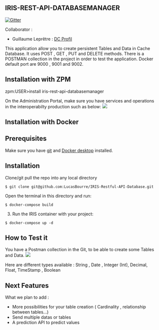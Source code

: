 ## IRIS-REST-API-DATABASEMANAGER

[![Gitter](https://img.shields.io/badge/Available%20on-Intersystems%20Open%20Exchange-00b2a9.svg)](https://openexchange.intersystems.com/package/iris-rest-api-databasemanager-1)

Collaborator :
- Guillaume Leprêtre : [DC Profil](https://community.intersystems.com/user/guillaume-lepretre)

This application allow you to create  persistent Tables and Data in Cache Database.
It uses POST , GET , PUT and DELETE methods.
There is a POSTMAN collection in the project in order to test the application.
Docker default port are 9000 , 9001 and 9002.


## Installation with ZPM

zpm:USER>install iris-rest-api-databasemanager

On the Administration Portal, make sure you have services and operations in the interoperabilty production such as below: 
![](https://raw.githubusercontent.com/lucas.bourre/documents/ProductionCapture.png)
 
## Installation with Docker

## Prerequisites
Make sure you have [git](https://git-scm.com/book/en/v2/Getting-Started-Installing-Git) and [Docker desktop](https://www.docker.com/products/docker-desktop) installed.

## Installation 
Clone/git pull the repo into any local directory

```
$ git clone git@github.com:LucasBourre/IRIS-Restful-API-Database.git
```

Open the terminal in this directory and run:

```
$ docker-compose build
```

3. Run the IRIS container with your project:

```
$ docker-compose up -d
```

## How to Test it
You have a Postman collection in the Git, to be able to create some Tables and Data.
![](https://raw.githubusercontent.com/lucas.bourre/imagePostman.png)

Here are different types available :
String , Date , Integer (Int), Decimal, Float, TimeStamp , Boolean

## Next Features
What we plan to add :
- More possibilities for your table creation ( Cardinality , relationship between tables...)
- Send multiple datas or tables
- A prediction API to predict values
